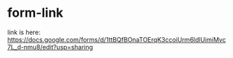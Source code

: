 # form-link
link is here:
https://docs.google.com/forms/d/1ttBQfBOnaTOErqK3ccoiUrm6ldlUimiMvc7L_d-nmu8/edit?usp=sharing
